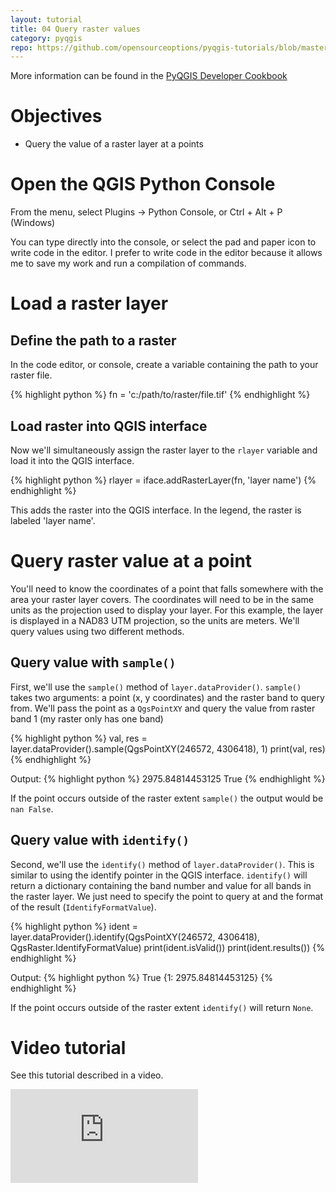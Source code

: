```yaml
---
layout: tutorial
title: 04 Query raster values
category: pyqgis
repo: https://github.com/opensourceoptions/pyqgis-tutorials/blob/master/04_query-raster-values.py
---
```


More information can be found in the [PyQGIS Developer Cookbook](https://docs.qgis.org/testing/en/docs/pyqgis_developer_cookbook/)

# Objectives
- Query the value of a raster layer at a points

# Open the QGIS Python Console
From the menu, select Plugins -> Python Console, or Ctrl + Alt + P (Windows)

You can type directly into the console, or select the pad and paper icon to
write code in the editor. I prefer to write code in the editor because
it allows me to save my work and run a compilation of commands.

# Load a raster layer

## Define the path to a raster
In the code editor, or console, create a variable containing the path to your
raster file.

{% highlight python %}
fn = 'c:/path/to/raster/file.tif'
{% endhighlight %}

## Load raster into QGIS interface
Now we'll simultaneously assign the raster layer to the `rlayer` variable and
load it into the QGIS interface.

{% highlight python %}
rlayer = iface.addRasterLayer(fn, 'layer name')
{% endhighlight %}

This adds the raster into the QGIS interface. In the legend, the raster is
labeled 'layer name'. 

# Query raster value at a point
You'll need to know the coordinates of a point that falls somewhere with the area your raster layer covers. The coordinates will need to be in the same units as the projection used to display your layer. For this example, the layer is displayed in a NAD83 UTM projection, so the units are meters. We'll query values using two different methods.

## Query value with `sample()`
First, we'll use the `sample()` method of `layer.dataProvider()`. `sample()` takes two arguments: a point (x, y coordinates) and the raster band to query from. We'll pass the point as a `QgsPointXY` and query the value from raster band 1 (my raster only has one band)

{% highlight python %}
val, res = layer.dataProvider().sample(QgsPointXY(246572, 4306418), 1)
print(val, res)
{% endhighlight %}

Output:
{% highlight python %}
2975.84814453125 True
{% endhighlight %}

If the point occurs outside of the raster extent `sample()` the output would be `nan False`.

## Query value with `identify()`
Second, we'll use the `identify()` method of `layer.dataProvider()`. This is similar to using the identify pointer in the QGIS interface. `identify()` will return a dictionary containing the band number and value for all bands in the raster layer. We just need to specify the point to query at and the format of the result (`IdentifyFormatValue`).

{% highlight python %}
ident = layer.dataProvider().identify(QgsPointXY(246572, 4306418), QgsRaster.IdentifyFormatValue)
print(ident.isValid())
print(ident.results())
{% endhighlight %}

Output:
{% highlight python %}
True
{1: 2975.84814453125}
{% endhighlight %}

If the point occurs outside of the raster extent `identify()` will return `None`.

# Video tutorial
See this tutorial described in a video.

<div class="intrinsic-container intrinsic-container-ws"><iframe src="https://www.youtube.com/embed/aemGjVwBGzQ" frameborder="0" allowfullscreen></iframe></div>
